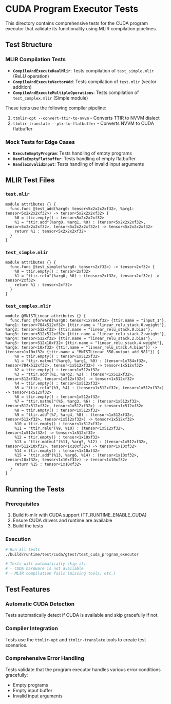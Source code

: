 # CUDA Program Executor Tests

This directory contains comprehensive tests for the CUDA program executor that validate its functionality using MLIR compilation pipelines.

## Test Structure

### MLIR Compilation Tests
- **`CompileAndExecuteRealMlir`**: Tests compilation of `test_simple.mlir` (ReLU operation)
- **`CompileAndExecuteVectorAdd`**: Tests compilation of `test.mlir` (vector addition)
- **`CompileAndExecuteMultipleOperations`**: Tests compilation of `test_complex.mlir` (Simple module)

These tests use the following compiler pipeline:
1. `ttmlir-opt --convert-ttir-to-nvvm` - Converts TTIR to NVVM dialect
2. `ttmlir-translate --ptx-to-flatbuffer` - Converts NVVM to CUDA flatbuffer

### Mock Tests for Edge Cases
- **`ExecuteEmptyProgram`**: Tests handling of empty programs
- **`HandleEmptyFlatbuffer`**: Tests handling of empty flatbuffer
- **`HandleInvalidInput`**: Tests handling of invalid input arguments

## MLIR Test Files

### `test.mlir`
```mlir
module attributes {} {
  func.func @test_add(%arg0: tensor<5x2x2x2xf32>, %arg1: tensor<5x2x2x2xf32>) -> tensor<5x2x2x2xf32> {
    %0 = ttir.empty() : tensor<5x2x2x2xf32>
    %1 = "ttir.add"(%arg0, %arg1, %0) : (tensor<5x2x2x2xf32>, tensor<5x2x2x2xf32>, tensor<5x2x2x2xf32>) -> tensor<5x2x2x2xf32>
    return %1 : tensor<5x2x2x2xf32>
  }
}
```

### `test_simple.mlir`
```mlir
module attributes {} {
  func.func @test_simple(%arg0: tensor<2xf32>) -> tensor<2xf32> {
    %0 = ttir.empty() : tensor<2xf32>
    %1 = "ttir.relu"(%arg0, %0) : (tensor<2xf32>, tensor<2xf32>) -> tensor<2xf32>
    return %1 : tensor<2xf32>
  }
}
```

### `test_complex.mlir`
```mlir
module @MNISTLinear attributes {} {
  func.func @forward(%arg0: tensor<1x784xf32> {ttir.name = "input_1"}, %arg1: tensor<784x512xf32> {ttir.name = "linear_relu_stack.0.weight"}, %arg2: tensor<512xf32> {ttir.name = "linear_relu_stack.0.bias"}, %arg3: tensor<512x512xf32> {ttir.name = "linear_relu_stack.2.weight"}, %arg4: tensor<512xf32> {ttir.name = "linear_relu_stack.2.bias"}, %arg5: tensor<512x10xf32> {ttir.name = "linear_relu_stack.4.weight"}, %arg6: tensor<10xf32> {ttir.name = "linear_relu_stack.4.bias"}) -> (tensor<1x10xf32> {ttir.name = "MNISTLinear_350.output_add_981"}) {
    %0 = ttir.empty() : tensor<1x512xf32>
    %1 = "ttir.matmul"(%arg0, %arg1, %0) : (tensor<1x784xf32>, tensor<784x512xf32>, tensor<1x512xf32>) -> tensor<1x512xf32>
    %2 = ttir.empty() : tensor<1x512xf32>
    %3 = "ttir.add"(%1, %arg2, %2) : (tensor<1x512xf32>, tensor<512xf32>, tensor<1x512xf32>) -> tensor<1x512xf32>
    %4 = ttir.empty() : tensor<1x512xf32>
    %5 = "ttir.relu"(%3, %4) : (tensor<1x512xf32>, tensor<1x512xf32>) -> tensor<1x512xf32>
    %6 = ttir.empty() : tensor<1x512xf32>
    %7 = "ttir.matmul"(%5, %arg3, %6) : (tensor<1x512xf32>, tensor<512x512xf32>, tensor<1x512xf32>) -> tensor<1x512xf32>
    %8 = ttir.empty() : tensor<1x512xf32>
    %9 = "ttir.add"(%7, %arg4, %8) : (tensor<1x512xf32>, tensor<512xf32>, tensor<1x512xf32>) -> tensor<1x512xf32>
    %10 = ttir.empty() : tensor<1x512xf32>
    %11 = "ttir.relu"(%9, %10) : (tensor<1x512xf32>, tensor<1x512xf32>) -> tensor<1x512xf32>
    %12 = ttir.empty() : tensor<1x10xf32>
    %13 = "ttir.matmul"(%11, %arg5, %12) : (tensor<1x512xf32>, tensor<512x10xf32>, tensor<1x10xf32>) -> tensor<1x10xf32>
    %14 = ttir.empty() : tensor<1x10xf32>
    %15 = "ttir.add"(%13, %arg6, %14) : (tensor<1x10xf32>, tensor<10xf32>, tensor<1x10xf32>) -> tensor<1x10xf32>
    return %15 : tensor<1x10xf32>
  }
}
```

## Running the Tests

### Prerequisites
1. Build tt-mlir with CUDA support (TT_RUNTIME_ENABLE_CUDA)
2. Ensure CUDA drivers and runtime are available
3. Build the tests

### Execution
```bash
# Run all tests
./build/runtime/test/cuda/gtest/test_cuda_program_executor

# Tests will automatically skip if:
# - CUDA hardware is not available
# - MLIR compilation fails (missing tools, etc.)
```

## Test Features

### Automatic CUDA Detection
Tests automatically detect if CUDA is available and skip gracefully if not.

### Compiler Integration
Tests use the `ttmlir-opt` and `ttmlir-translate` tools to create test scenarios.

### Comprehensive Error Handling
Tests validate that the program executor handles various error conditions gracefully:
- Empty programs
- Empty input buffer
- Invalid input arguments
